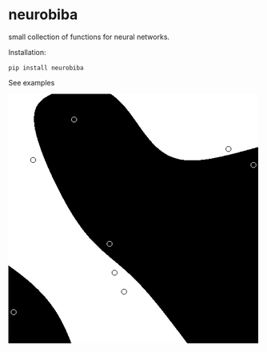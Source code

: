 # neurobiba

small collection of functions for neural networks.

Installation:
```
pip install neurobiba
```

See examples

![example_01](./examples/example_01.PNG)
